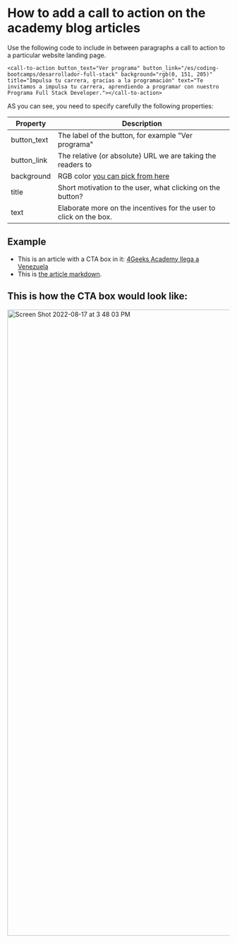 # How to add a call to action on the academy blog articles

Use the following code to include in between paragraphs a call to action to a particular website landing page.

```
<call-to-action button_text="Ver programa" button_link="/es/coding-bootcamps/desarrollador-full-stack" background="rgb(0, 151, 205)" title="Impulsa tu carrera, gracias a la programación" text="Te invitamos a impulsa tu carrera, aprendiendo a programar con nuestro Programa Full Stack Developer."></call-to-action>
```

AS you can see, you need to specify carefully the following properties:

| Property              | Description                                                                   |
| --------------------- | ----------------------------------------------------------------------------- |
| button_text           | The label of the button, for example "Ver programa"                           |
| button_link           | The relative (or absolute) URL we are taking the readers to                   |
| background            | RGB color [you can pick from here](https://htmlcolors.com/google-color-picker)|
| title                 | Short motivation to the user, what clicking on the button?                    |
| text                  | Elaborate more on the incentives for the user to click on the box.            |

## Example

- This is an article with a CTA box in it: [4Geeks Academy llega a Venezuela](https://4geeksacademy.com/es/tendencias-y-tecnologia/4geeks-academy-llega-a-venezuela)
- This is [the article markdown](https://github.com/4GeeksAcademy/website-v2/blob/master/src/data/blog/4geeks-academy-llega-a-venezuela.es.md).

## This is how the CTA box would look like:

<img width="1416" alt="Screen Shot 2022-08-17 at 3 48 03 PM" src="https://user-images.githubusercontent.com/426452/185229419-a6e85996-e5d9-4ac7-a689-a77074265dca.png">
